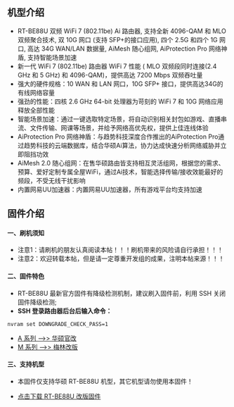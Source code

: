 ## 机型介绍
* RT-BE88U 双频 WiFi 7 (802.11be) Ai 路由器, 支持全新 4096-QAM 和 MLO 双频聚合技术, 双 10G 网口 (支持 SFP+的接口应用), 四个 2.5G 和四个 1G 网口, 高达 34G WAN/LAN 数据量, AiMesh 随心组网, AiProtection Pro 网络神盾, 支持智能场景加速
* 新一代 WiFi 7 (802.11be) 路由器 WiFi 7 性能 ( MLO 双频段同时连接(2.4 GHz 和 5 GHz) 和 4096-QAM)，提供高达 7200 Mbps 双频吞吐量
* 强大的硬件规格：10 WAN 和 LAN 网口，10G SFP+ 接口，提供高达34G的有线网络容量
* 强劲的性能：四核 2.6 GHz 64-bit 处理器为苛刻的 WiFi 7 和 10G 网络应用释放全部性能
* 智能场景加速：通过一键选取特定场景，将自动识别相关封包如游戏、直播串流、文件传输、网课等场景，并给予网络高优先权，提供上佳连线体验
* AiProtection Pro 网络神盾：与趋势科技深度合作推出的AiProtection Pro通过趋势科技的云端数据库，结合华硕Ai算法，协力达成快速分析网络威胁并立即阻挡功效
* AiMesh 2.0 随心组网：在售华硕路由皆支持相互灵活组网，根据您的需求、预算、爱好定制专属全屋WiFi，通过Ai技术，智能选择传输/接收效能最好的频段，不受无线干扰影响
* 内置网易UU加速器：内置网易UU加速器，所有游戏平台均支持加速

## 固件介绍
#### 一、刷机须知
* 注意1：请刷机的朋友认真阅读本帖！！！刷机带来的风险请自行承担！！！
* 注意2：欢迎转载本帖，但是请一定尊重开发组的成果，注明本帖来源！！！

#### 二、固件特色
* RT-BE88U 最新官方固件有降级检测机制，建议刷入固件前，利用 SSH 关闭固件降级检测;
* **SSH 登录路由器后台后输入命令：**
```
nvram set DOWNGRADE_CHECK_PASS=1
```

* [A 系列 ——>> 华硕官改](/zh/guide/asus/firmware-a.md)
* [M 系列 ——>> 梅林改版](/zh/guide/asus/firmware-m.md)

#### 三、支持机型
* 本固件仅支持华硕 RT-BE88U 机型，其它机型请勿使用本固件！

* [点击下载 RT-BE88U 改版固件](https://www.asusgo.com/firmware/download?devicename=rt-be88u&firmware=merlin)